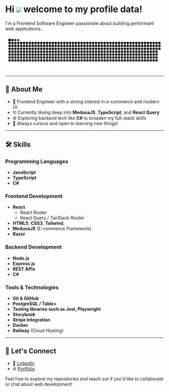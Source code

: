  Hi ![](https://user-images.githubusercontent.com/18350557/176309783-0785949b-9127-417c-8b55-ab5a4333674e.gif) welcome to my profile data!
======================================================================================================================================

I'm a Frontend Software Engineer passionate about building performant web applications.

<p align="center">
 <img width="600" src="github-snake.svg" alt="snake"/>
</p>

---

## 🚀 About Me
- 🎯 Frontend Engineer with a strong interest in e-commerce and modern UI.
- 🤓 Currently diving deep into **MedusaJS**, **TypeScript**, and **React Query**
- ⚙️ Exploring backend tech like **C#** to broaden my full-stack skills
- 🧠 Always curious and open to learning new things!
  
---

## 🛠️ Skills

### Programming Languages
- **JavaScript**
- **TypeScript**
- **C#**

### Frontend Development
- **React**
  - React Router 
  - React Query / TanStack Router
- **HTML5**, **CSS3**, **Tailwind**, 
- **MedusaJS** (E-commerce Framework)
- **Razor**

### Backend Development
- **Node.js**
- **Express.js**
- **REST APIs**
- **C#**

### Tools & Technologies
- **Git & GitHub**
- **PostgreSQL / Table+**
- **Testing libraries such as Jest, Playwright**
- **Storybook**
- **Stripe Integration**
- **Docker**
- **Railway** (Cloud Hosting)

---

## 🤝 Let's Connect
- 💼 [LinkedIn](https://www.linkedin.com/in/mykolakardash)
- 🌐 [Portfolio](https://www.kardash-web.net)

Feel free to explore my repositories and reach out if you'd like to collaborate or chat about web development!
